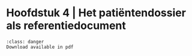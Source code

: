 # Hoofdstuk 4 | Het patiëntendossier als referentiedocument

```{admonition} Copyright
:class: danger
Download available in pdf
```
